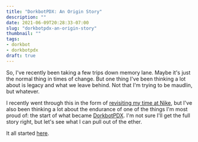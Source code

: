 ```yaml
---
title: "DorkbotPDX: An Origin Story"
description: ""
date: 2021-06-09T20:28:33-07:00
slug: "dorkbotpdx-an-origin-story"
thumbnail: ""
tags: 
- dorkbot
- dorkbotpdx
draft: true
---
```

So, I've recently been taking a few trips down memory lane. Maybe it's just the normal thing in times of change. But one thing I've been thinking a lot about is legacy and what we leave behind. Not that I'm trying to be maudlin, but whatever. 

I recently went through this in the form of [revisiting my time at Nike](posts/2021/06/looking-back/), but I've also been thinking a lot about the endurance of one of the things I'm most proud of: the start of what became [DorkbotPDX](http://dorkbotpdx.org/). I'm not sure I'll get the full story right, but let's see what I can pull out of the ether.

It all started [here](https://pdxruby.pdxruby.narkive.com/lS7piGJQ/dorkbot-or-something-similar).